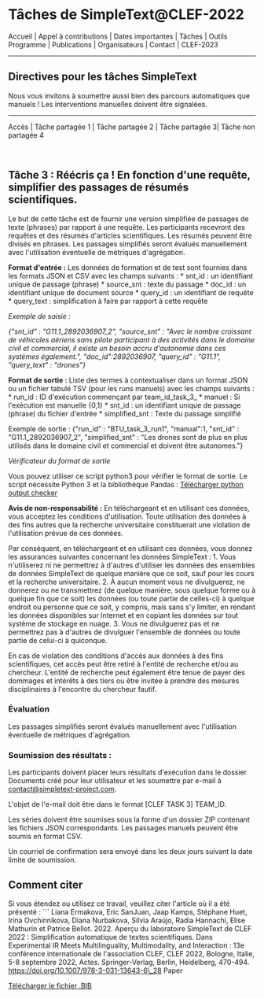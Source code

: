 # Tâches de SimpleText@CLEF-2022

Accueil | Appel à contributions | Dates importantes | Tâches | Outils Programme | Publications | Organisateurs | Contact | CLEF-2023


---

## Directives pour les tâches SimpleText

Nous vous invitons à soumettre aussi bien des parcours automatiques que manuels ! Les interventions manuelles doivent être signalées.

---

Accès | Tâche partagée 1 | Tâche partagée 2 | Tâche partagée 3| Tâche non partagée 4

<br>

## Tâche 3 : Réécris ça ! En fonction d'une requête, simplifier des passages de résumés scientifiques. 

Le but de cette tâche est de fournir une version simplifiée de passages de texte (phrases) par rapport à une requête. Les participants recevront des requêtes et des résumés d'articles scientifiques. Les résumés peuvent être divisés en phrases. Les passages simplifiés seront évalués manuellement avec l'utilisation éventuelle de métriques d'agrégation.

**Format d'entrée :** Les données de formation et de test sont fournies dans les formats JSON et CSV avec les champs suivants : * snt\_id : un identifiant unique de passage (phrase) * source\_snt : texte du passage * doc\_id : un identifiant unique de document source * query\_id : un identifiant de requête * query\_text : simplification à faire par rapport à cette requête

*Exemple de saisie :*

*{"snt\_id" : "G11.1\_2892036907\_2", "source\_snt" : "Avec le nombre croissant de véhicules aériens sans pilote participant à des activités dans le domaine civil et commercial, il existe un besoin accru d'autonomie dans ces systèmes également.", "doc\_id":2892036907, "query\_id" : "G11.1", "query\_text" : "drones"}*

**Format de sortie :** Liste des termes à contextualiser dans un format JSON ou un fichier tabulé TSV (pour les runs manuels) avec les champs suivants : * run\_id : ID d'exécution commençant par team\_id\_task\_3_ * manuel : Si l'exécution est manuelle {0,1} * snt\_id : un identifiant unique de passage (phrase) du fichier d'entrée * simplified\_snt : Texte du passage simplifié 

Exemple de sortie : {"run\_id" : "BTU\_task\_3\_run1", "manual":1, "snt\_id" : "G11.1\_2892036907\_2", "simplified\_snt" : "Les drones sont de plus en plus utilisés dans le domaine civil et commercial et doivent être autonomes."}

*Vérificateur du format de sortie*

Vous pouvez utiliser ce script python3 pour vérifier le format de sortie. Le script nécessite Python 3 et la bibliothèque Pandas : [Télécharger python output checker](../check_format.py)

**Avis de non-responsabilité :** En téléchargeant et en utilisant ces données, vous acceptez les conditions d'utilisation. Toute utilisation des données à des fins autres que la recherche universitaire constituerait une violation de l'utilisation prévue de ces données. 

Par conséquent, en téléchargeant et en utilisant ces données, vous donnez les assurances suivantes concernant les données SimpleText : 1\. Vous n'utiliserez ni ne permettrez à d'autres d'utiliser les données des ensembles de données SimpleText de quelque manière que ce soit, sauf pour les cours et la recherche universitaire. 2\. À aucun moment vous ne divulguerez, ne donnerez ou ne transmettrez (de quelque manière, sous quelque forme ou à quelque fin que ce soit) les données (ou toute partie de celles-ci) à quelque endroit ou personne que ce soit, y compris, mais sans s'y limiter, en rendant les données disponibles sur Internet et en copiant les données sur tout système de stockage en nuage. 3\. Vous ne divulguerez pas et ne permettrez pas à d'autres de divulguer l'ensemble de données ou toute partie de celui-ci à quiconque. 

En cas de violation des conditions d'accès aux données à des fins scientifiques, cet accès peut être retiré à l'entité de recherche et/ou au chercheur. L'entité de recherche peut également être tenue de payer des dommages et intérêts à des tiers ou être invitée à prendre des mesures disciplinaires à l'encontre du chercheur fautif. 

### Évaluation
Les passages simplifiés seront évalués manuellement avec l'utilisation éventuelle de métriques d'agrégation.

### Soumission des résultats :
Les participants doivent placer leurs résultats d'exécution dans le dossier Documents créé pour leur utilisateur et les soumettre par e-mail à contact@simpletext-project.com.

L'objet de l'e-mail doit être dans le format \[CLEF TASK 3] TEAM\_ID. 

Les séries doivent être soumises sous la forme d'un dossier ZIP contenant les fichiers JSON correspondants. Les passages manuels peuvent être soumis en format CSV. 

Un courriel de confirmation sera envoyé dans les deux jours suivant la date limite de soumission. 

## Comment citer
Si vous étendez ou utilisez ce travail, veuillez citer l'article où il a été présenté : ``` Liana Ermakova, Eric SanJuan, Jaap Kamps, Stéphane Huet, Irina Ovchinnikova, Diana Nurbakova, Sílvia Araújo, Radia Hannachi, Elise Mathurin et Patrice Bellot. 2022\. Aperçu du laboratoire SimpleText de CLEF 2022 : Simplification automatique de textes scientifiques. Dans Experimental IR Meets Multilinguality, Multimodality, and Interaction : 13e conférence internationale de l'association CLEF, CLEF 2022, Bologne, Italie, 5-8 septembre 2022, Actes. Springer-Verlag, Berlin, Heidelberg, 470-494\. https://doi.org/10.1007/978-3-031-13643-6\_28 Paper

[Télécharger le fichier .BIB](../../BibTeX/ermakova_overview_2022.bib)
